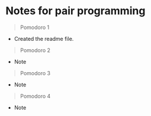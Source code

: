 # Notes for pair programming

> Pomodoro 1

- Created the readme file.

> Pomodoro 2

- Note

> Pomodoro 3

- Note

> Pomodoro 4

- Note

